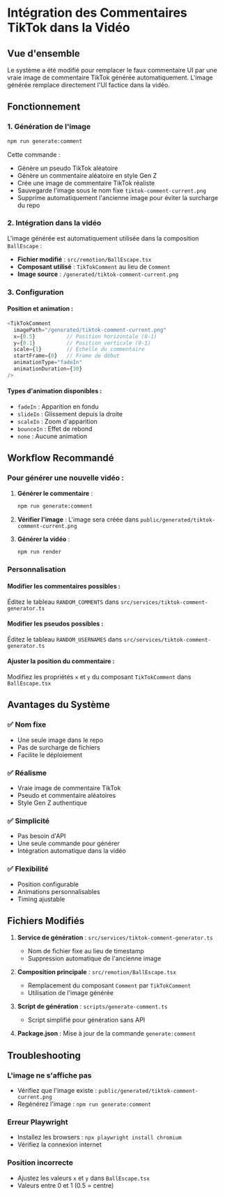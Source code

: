 # Intégration des Commentaires TikTok dans la Vidéo

## Vue d'ensemble

Le système a été modifié pour remplacer le faux commentaire UI par une vraie image de commentaire TikTok générée automatiquement. L'image générée remplace directement l'UI factice dans la vidéo.

## Fonctionnement

### 1. Génération de l'image

```bash
npm run generate:comment
```

Cette commande :

- Génère un pseudo TikTok aléatoire
- Génère un commentaire aléatoire en style Gen Z
- Crée une image de commentaire TikTok réaliste
- Sauvegarde l'image sous le nom fixe `tiktok-comment-current.png`
- Supprime automatiquement l'ancienne image pour éviter la surcharge du repo

### 2. Intégration dans la vidéo

L'image générée est automatiquement utilisée dans la composition `BallEscape` :

- **Fichier modifié** : `src/remotion/BallEscape.tsx`
- **Composant utilisé** : `TikTokComment` au lieu de `Comment`
- **Image source** : `/generated/tiktok-comment-current.png`

### 3. Configuration

#### Position et animation :

```typescript
<TikTokComment
  imagePath="/generated/tiktok-comment-current.png"
  x={0.5}          // Position horizontale (0-1)
  y={0.1}          // Position verticale (0-1)
  scale={1}        // Échelle du commentaire
  startFrame={0}   // Frame de début
  animationType="fadeIn"
  animationDuration={30}
/>
```

#### Types d'animation disponibles :

- `fadeIn` : Apparition en fondu
- `slideIn` : Glissement depuis la droite
- `scaleIn` : Zoom d'apparition
- `bounceIn` : Effet de rebond
- `none` : Aucune animation

## Workflow Recommandé

### Pour générer une nouvelle vidéo :

1. **Générer le commentaire** :

   ```bash
   npm run generate:comment
   ```

2. **Vérifier l'image** :
   L'image sera créée dans `public/generated/tiktok-comment-current.png`

3. **Générer la vidéo** :
   ```bash
   npm run render
   ```

### Personnalisation

#### Modifier les commentaires possibles :

Éditez le tableau `RANDOM_COMMENTS` dans `src/services/tiktok-comment-generator.ts`

#### Modifier les pseudos possibles :

Éditez le tableau `RANDOM_USERNAMES` dans `src/services/tiktok-comment-generator.ts`

#### Ajuster la position du commentaire :

Modifiez les propriétés `x` et `y` du composant `TikTokComment` dans `BallEscape.tsx`

## Avantages du Système

### ✅ Nom fixe

- Une seule image dans le repo
- Pas de surcharge de fichiers
- Facilite le déploiement

### ✅ Réalisme

- Vraie image de commentaire TikTok
- Pseudo et commentaire aléatoires
- Style Gen Z authentique

### ✅ Simplicité

- Pas besoin d'API
- Une seule commande pour générer
- Intégration automatique dans la vidéo

### ✅ Flexibilité

- Position configurable
- Animations personnalisables
- Timing ajustable

## Fichiers Modifiés

1. **Service de génération** : `src/services/tiktok-comment-generator.ts`

   - Nom de fichier fixe au lieu de timestamp
   - Suppression automatique de l'ancienne image

2. **Composition principale** : `src/remotion/BallEscape.tsx`

   - Remplacement du composant `Comment` par `TikTokComment`
   - Utilisation de l'image générée

3. **Script de génération** : `scripts/generate-comment.ts`

   - Script simplifié pour génération sans API

4. **Package.json** : Mise à jour de la commande `generate:comment`

## Troubleshooting

### L'image ne s'affiche pas

- Vérifiez que l'image existe : `public/generated/tiktok-comment-current.png`
- Regénérez l'image : `npm run generate:comment`

### Erreur Playwright

- Installez les browsers : `npx playwright install chromium`
- Vérifiez la connexion internet

### Position incorrecte

- Ajustez les valeurs `x` et `y` dans `BallEscape.tsx`
- Valeurs entre 0 et 1 (0.5 = centre)
